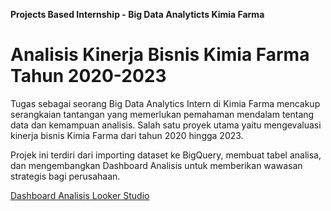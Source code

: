 **Projects Based Internship - Big Data Analyticts Kimia Farma**

# **Analisis Kinerja Bisnis Kimia Farma Tahun 2020-2023**
Tugas sebagai seorang Big Data Analytics Intern di Kimia Farma mencakup serangkaian tantangan yang memerlukan pemahaman mendalam tentang data dan kemampuan analisis. Salah satu proyek utama yaitu mengevaluasi kinerja bisnis Kimia Farma dari tahun 2020 hingga 2023.

Projek ini terdiri dari importing dataset ke BigQuery, membuat tabel analisa, dan mengembangkan Dashboard Analisis untuk memberikan wawasan strategis bagi perusahaan.

[Dashboard Analisis Looker Studio](https://lookerstudio.google.com/reporting/f15fa166-d84e-4b00-85ba-f33561aa2351)

